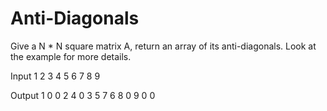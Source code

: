 # Anti-Diagonals
Give a N * N square matrix A, return an array of its anti-diagonals. Look at the example for more details.

Input
1 2 3
4 5 6
7 8 9

Output
1 0 0
2 4 0
3 5 7
6 8 0
9 0 0
